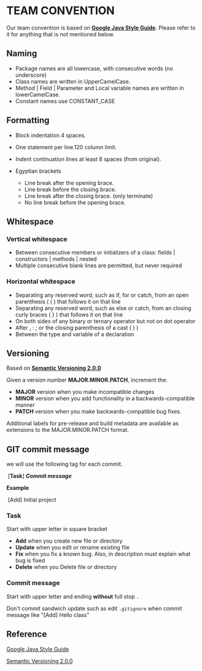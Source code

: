 # TEAM CONVENTION

Our team convention is based on **[Google Java Style Guide](https://google.github.io/styleguide/javaguide.html)**. Please refer to it for anything that is not mentioned below.

## Naming

- Package names are all lowercase, with consecutive words (no underscore)
- Class names are written in UpperCamelCase.
- Method |  Field | Parameter and Local variable names are written in lowerCamelCase.
- Constant names use CONSTANT_CASE



## Formatting

- Block indentation 4 spaces.

- One statement per line.120 column limit.

- Indent continuation lines at least 8 spaces (from original).

- Egyptian brackets

  - Line break after the opening brace.	
  - Line break before the closing brace.
  - Line break after the closing brace. (only terminate)
  - No line break before the opening brace.


## Whitespace

### Vertical whitespace

- Between consecutive members or initializers of a class: fields | constructors | methods | nested
- Multiple consecutive blank lines are permitted, but never required

### Horizontal whitespace

- Separating any reserved word, such as if, for or catch, from an open parenthesis ( ( ) that follows it on that line
- Separating any reserved word, such as else or catch, from an closing curly braces ( } ) that follows it on that line
- On both sides of any binary or ternary operator but not on dot operator
- After ,  :  ; or the closing parenthesis of a cast ( ) )
- Between the type and variable of a declaration


## Versioning

Based on **[Semantic Versioning 2.0.0](https://semver.org/#semantic-versioning-200)**

Given a version number **MAJOR.MINOR.PATCH**, increment the:

- **MAJOR** version when you make incompatible changes  
- **MINOR** version when you add functionality in a backwards-compatible manner  
- **PATCH** version when you make backwards-compatible bug fixes.  

Additional labels for pre-release and build metadata are available as extensions to the MAJOR.MINOR.PATCH format.

## GIT commit message

we will use the following tag for each commit.

​	[**Task**] _**Commit message**_  

**Example**

​	[Add] Initial project

### Task

Start with upper letter in square bracket

- **Add**   when you create new file or directory
- **Update**   when you edit or rename existing file
- **Fix**   when you fix  a known bug. Also, in description must explain what bug is fixed
- **Delete**   when you Delete file or directory    

### Commit message

Start with upper letter and ending **without** full stop `.`

Don't commit sandwich update such as edit `.gitignore` when commit message like "[Add] Hello class"

## Reference
[Google Java Style Guide](https://google.github.io/styleguide/javaguide.html)

[Semantic Versioning 2.0.0](https://semver.org/#semantic-versioning-200)